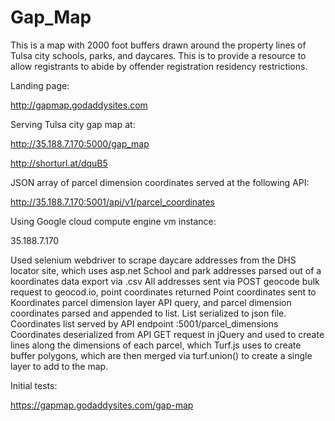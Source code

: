 # Gap_Map

This is a map with 2000 foot buffers drawn around the property lines of Tulsa city schools, parks, and daycares. This is to provide a resource to allow registrants to abide by offender registration residency restrictions.

Landing page:

http://gapmap.godaddysites.com


Serving Tulsa city gap map at:

http://35.188.7.170:5000/gap_map

http://shorturl.at/dquB5

JSON array of parcel dimension coordinates served at the following API:

http://35.188.7.170:5001/api/v1/parcel_coordinates

Using Google cloud compute engine vm instance:

35.188.7.170

Used selenium webdriver to scrape daycare addresses from the DHS locator site, which uses asp.net
School and park addresses parsed out of a koordinates data export via .csv
All addresses sent via POST geocode bulk request to geocod.io, point coordinates returned
Point coordinates sent to Koordinates parcel dimension layer API query, and parcel dimension coordinates parsed and appended to list. List serialized to json file. 
Coordinates list served by API endpoint :5001/parcel_dimensions 
Coordinates deserialized from API GET request in jQuery and used to create lines along the dimensions of each parcel, which Turf.js uses to create buffer polygons, which are then merged via turf.union() to create a single layer to add to the map.

 
Initial tests:

https://gapmap.godaddysites.com/gap-map

